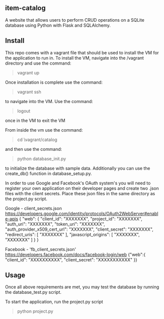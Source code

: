 ## item-catalog

A website that allows users to perform CRUD operations on a SQLite database using Python with Flask and SQLAlchemy.

## Install

This repo comes with a vagrant file that should be used to install the VM for the application to run in. To install the VM, navigate into the /vagrant directory and use the command:
>vagrant up

Once installation is complete use the command:
>vagrant ssh

to navigate into the VM. Use the command:
>logout

once in the VM to exit the VM

From inside the vm use the command:
>cd \vagrant/catalog

and then use the command:
>python database_init.py

to initialize the database with sample data.
Additionally you can use the create_db() function in database_setup.py.

In order to use Google and Facebook's OAuth system's you will need to register your own application on their developer pages and create two .json files with the client secrets. Place these json files in the same directory as the project.py script.

Google - client_secrets.json https://developers.google.com/identity/protocols/OAuth2WebServer#enable-apis
{
    "web": {
        "client_id": "XXXXXXX",
        "project_id": "XXXXXXX",
        "auth_uri": "XXXXXXX",
        "token_uri": "XXXXXXX",
        "auth_provider_x509_cert_url": "XXXXXXX",
        "client_secret": "XXXXXXX",
        "redirect_uris": [
            "XXXXXXX"
        ],
        "javascript_origins": [
            "XXXXXXX",
            "XXXXXXX"
        ]
    }
}

Facebook - 'fb_client_secrets.json' 
https://developers.facebook.com/docs/facebook-login/web
{"web":{
    "client_id": "XXXXXXXXXX",
    "client_secret": "XXXXXXXXXXX"
}}


## Usage

Once all above requirements are met, you may test the database by running the database_test.py script.

To start the application, run the project.py script
>python project.py
